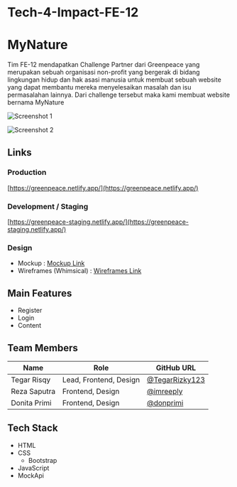 # Tech-4-Impact-FE-12

# MyNature

Tim FE-12 mendapatkan Challenge Partner dari Greenpeace yang merupakan sebuah organisasi non-profit yang bergerak di bidang lingkungan hidup dan hak asasi manusia untuk membuat sebuah website yang dapat membantu mereka menyelesaikan masalah dan isu permasalahan lainnya. Dari challenge tersebut maka kami membuat website bernama MyNature

![Screenshot 1]()

![Screenshot 2]()

## Links

### Production

[https://greenpeace.netlify.app/](https://greenpeace.netlify.app/)

### Development / Staging

[https://greenpeace-staging.netlify.app/](https://greenpeace-staging.netlify.app/)


### Design

- Mockup : [Mockup Link](https://www.figma.com/file/DYlnrmaQHc4yeqTVaoMVBO/Final-Design-FEBE-12?node-id=520%3A72)
- Wireframes (Whimsical) : [Wireframes Link](https://whimsical.com/wireframe-KxP6N9tcbt3adyeHSZcrmw)

## Main Features

- Register
- Login
- Content

## Team Members

| Name         | Role                   | GitHub URL                                        |
| ------------ | ---------------------- | ------------------------------------------------- |
| Tegar Risqy  | Lead, Frontend, Design | [@TegarRizky123](https://github.com/TegarRizky123)|
| Reza Saputra | Frontend, Design       | [@imreeply](https://github.com/imreeply)          |
| Donita Primi | Frontend, Design       | [@donprimi](https://github.com/donprimi)          |

## Tech Stack

- HTML
- CSS
  - Bootstrap
- JavaScript
- MockApi
